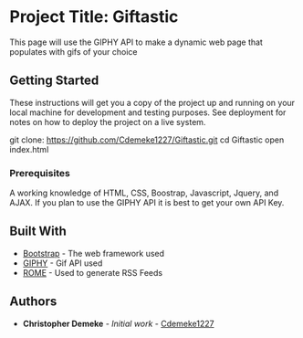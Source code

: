 # Project Title:  Giftastic

 This page will use the GIPHY API to make a dynamic web page that populates with gifs of your choice

## Getting Started

These instructions will get you a copy of the project up and running on your local machine for development and testing purposes. See deployment for notes on how to deploy the project on a live system.

git clone: https://github.com/Cdemeke1227/Giftastic.git
cd Giftastic
open index.html

### Prerequisites
A working knowledge of HTML, CSS, Boostrap, Javascript, Jquery, and  AJAX.
If you plan to use the GIPHY API it is best to get your own API Key.

## Built With

* [Bootstrap](https://getbootstrap.com/) - The web framework used
* [GIPHY](https://developers.giphy.com/) - Gif API used
* [ROME](https://rometools.github.io/rome/) - Used to generate RSS Feeds

## Authors

* **Christopher Demeke** - *Initial work* - [Cdemeke1227](https://github.com/Cdemeke1227)




